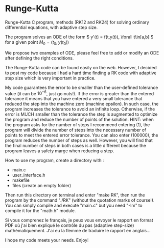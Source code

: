 # Runge-Kutta
Runge-Kutta C program, methods (RK12 and RK24) for solving ordinary differential equations, with adaptive step size.

The program solves an ODE of the form $ y'(t) = f(t,y(t)), \forall t\in[a,b] $ for a given point $M_0 = (t_0, y(t_0))$

We propose two examples of ODE, please feel free to add or modify an ODE after defining the right conditions.

The Runge-Kutta code can be found easily on the web.
However, I decided to post my code because I had a hard time finding a RK code with adaptive step size which is very important in practice.

My code guarantees the error to be smaller than the user-defined tolerance value (it can be $10^{-6}$, just go nuts!).
If the error is greater than the entered tolerance it means that you have entered a very small tolerance that reduced the step into the machine zero (machine epsilon). In such case, the program increases the tolerance to avoid an infinite loop.
Otherwise, if the error is MUCH smaller than the tolerance the step is augmented to optimize the program and reduce the number of points of the solution.
HINT: when the program asks for the number of steps I recommend entering (1), the program will divide the number of steps into the necessary number of points to meet the entered error tolerance. You can also enter (100000), the program reduces the number of steps as well. However, you will find that the final number of steps in both cases is a little different because the program leaves a safety marge when reducing a step.

How to use my program, create a directory with :
- main.c
- user_interface.h
- makefile
- files (create an empty folder)

Then run this directory on terminal and enter "make RK", then run the program by the command "./RK" (without the quotation marks of course!). You can simply compile and execute "main.c" but you need "-lm" to compile it for the "math.h" module.


Si vous comprenez le français, je peux vous envoyer le rapport en format PDF où j'ai bien expliqué le contrôle du pas (adaptive step-size) mathématiquement. J'ai eu la flemme de traduire le rapport en anglais...

I hope my code meets your needs.
Enjoy!
